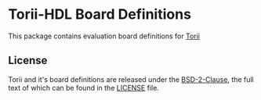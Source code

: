 # Torii-HDL Board Definitions

This package contains evaluation board definitions for [Torii](https://github.com/shrine-maiden-heavy-industries/torii-hdl)

## License

Torii and it's board definitions are released under the [BSD-2-Clause](https://spdx.org/licenses/BSD-2-Clause.html), the full text of which can be found in the [LICENSE](LICENSE) file.
